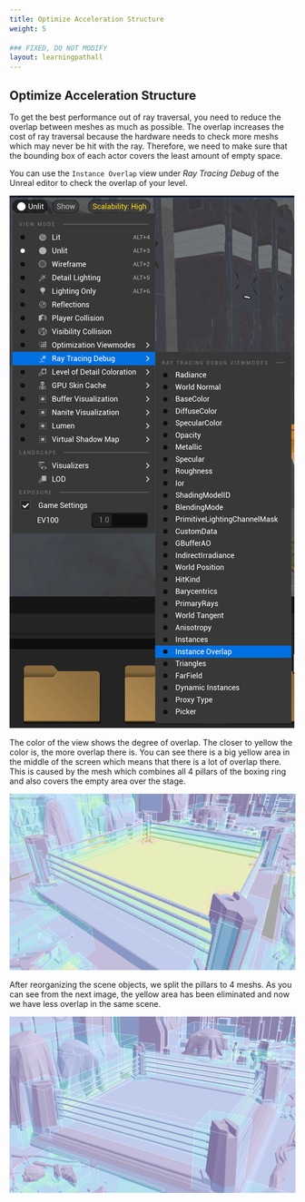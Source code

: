 ```yaml
---
title: Optimize Acceleration Structure
weight: 5

### FIXED, DO NOT MODIFY
layout: learningpathall
---
```


## Optimize Acceleration Structure

To get the best performance out of ray traversal, you need to reduce the overlap between meshes as much as possible. The overlap increases the cost of ray traversal because the hardware needs to check more meshs which may never be hit with the ray. Therefore, we need to make sure that the bounding box of each actor covers the least amount of empty space.

You can use the `Instance Overlap` view under _Ray Tracing Debug_ of the Unreal editor to check the overlap of your level. 

![](images/instance-overlap.png)


The color of the view shows the degree of overlap. The closer to yellow the color is, the more overlap there is. You can see there is a big yellow area in the middle of the screen which means that there is a lot of overlap there. This is caused by the mesh which combines all 4 pillars of the boxing ring and also covers the empty area over the stage. 

![](images/before_opt.png "Figure 1. Before acceleration structure optimization.")

After reorganizing the scene objects, we split the pillars to 4 meshs. As you can see from the next image, the yellow area has been eliminated and now we have less overlap in the same scene.


![](images/after_opt.png "Figure 2. After acceleration structure optimization.")
